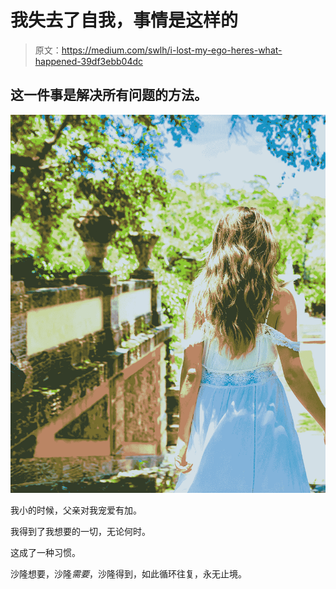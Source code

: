 # 我失去了自我，事情是这样的

> 原文：<https://medium.com/swlh/i-lost-my-ego-heres-what-happened-39df3ebb04dc>

## 这一件事是解决所有问题的方法。

![](img/aa1c764301d6b0b97a27bc91ceed2605.png)

我小的时候，父亲对我宠爱有加。

我得到了我想要的一切，无论何时。

这成了一种习惯。

沙隆想要，沙隆*需要*，沙隆得到，如此循环往复，永无止境。